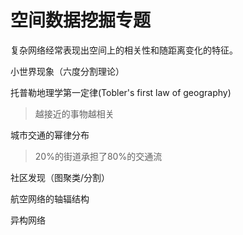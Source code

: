 # 空间数据挖掘专题

复杂网络经常表现出空间上的相关性和随距离变化的特征。

小世界现象（六度分割理论）

托普勒地理学第一定律(Tobler's first law of geography)
>越接近的事物越相关

城市交通的幂律分布
> 20%的街道承担了80%的交通流

社区发现（图聚类/分割）


航空网络的轴辐结构

异构网络

